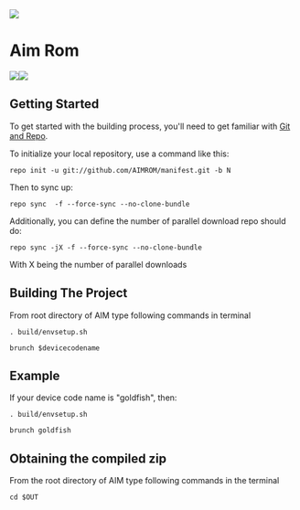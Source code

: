 <img src="https://raw.githubusercontent.com/AIMROM/manifest/N/logo.png">

Aim Rom
========

[![](https://i.imgsafe.org/67ed4ee248.png)](https://plus.google.com/communities/111507505190229665939)[![](http://icon-icons.com/icons2/555/PNG/64/telegram_icon-icons.com_53603.png)](https://t.me/aimrom)

Getting Started
---------------

To get started with the building process, you'll need to get familiar with [Git and Repo](http://source.android.com/source/using-repo.html).

To initialize your local repository, use a command like this:

    repo init -u git://github.com/AIMROM/manifest.git -b N

Then to sync up:

    repo sync  -f --force-sync --no-clone-bundle

Additionally, you can define the number of parallel download repo should do:

    repo sync -jX -f --force-sync --no-clone-bundle

With X being the number of parallel downloads

 Building The Project
 ----------------------------------

From root directory of AIM type following commands in terminal

	. build/envsetup.sh

	brunch $devicecodename

Example
---------------

If your device code name is "goldfish", then:

	. build/envsetup.sh

	brunch goldfish

Obtaining the compiled zip
----------------------------------------------

From the root directory of AIM type following commands in the terminal

	cd $OUT
